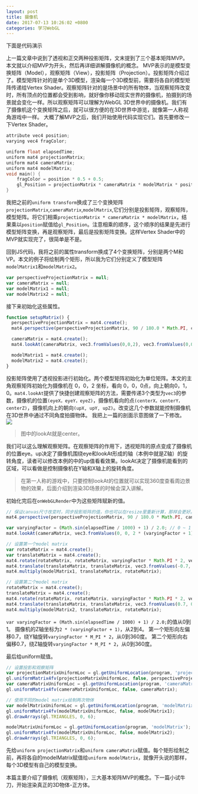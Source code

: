 ```yaml
---
layout: post
title: 摄像机
date: 2017-07-13 10:26:02 +0800
categories: 学习WebGL
---
```


下面是代码演示
<script async src="//jsrun.net/uEYKp/embed/all/dark/"></script>

上一篇文章中说到了透视和正交两种投影矩阵，文末提到了三个基本矩阵MVP。本文就以介绍MVP为开头，然后再详细讲解摄像机的概念。
MVP表示的是模型变换矩阵（Model），观察矩阵（View），投影矩阵（Projection）。投影矩阵介绍过了。模型矩阵针对的是单个3D模型，渲染每一个3D模型前，需要将各自的模型矩阵传递给Vertex Shader。观察矩阵针对的是场景中的所有物体，当观察矩阵改变时，所有顶点的位置都会受到影响，就好像你移动现实世界的摄像机，拍摄到的场景就会变化一样。所以观察矩阵可以理解为WebGL 3D世界中的摄像机。我们有了摄像机这个变换矩阵之后，就可以很方便的在3D世界中游览，就像第一人称视角游戏中一样。
大概了解MVP之后，我们开始使用代码实现它们。首先要修改一下Vertex Shader。
```c
attribute vec4 position;
varying vec4 fragColor;

uniform float elapsedTime;
uniform mat4 projectionMatrix;
uniform mat4 cameraMatrix;
uniform mat4 modelMatrix;
void main() {
    fragColor = position * 0.5 + 0.5;
    gl_Position = projectionMatrix * cameraMatrix * modelMatrix * position;
}
```
我把之前的`uniform transform`换成了三个变换矩阵`projectionMatrix`,`cameraMatrix`,`modelMatrix`,它们分别是投影矩阵，观察矩阵，模型矩阵。将它们相乘`projectionMatrix * cameraMatrix * modelMatrix`，结果乘以`position`赋值给`gl_Position`。注意相乘的顺序，这个顺序的结果是先进行模型矩阵变换，再是观察矩阵，最后是投影矩阵变换。这样Vertex Shader中的MVP就实现完了，很简单是不是。

回到JS代码，我将之前的属性transform换成了4个变换矩阵，分别是两个M和VP。本文的例子将绘制两个矩形，所以我为它们分别定义了模型矩阵`modelMatrix1`和`modelMatrix2`。
```javascript
var perspectiveProjectionMatrix = null;
var cameraMatrix = null;
var modelMatrix1 = null;
var modelMatrix2 = null;
```

接下来初始化这些属性。
```javascript
function setupMatrix() {
  perspectiveProjectionMatrix = mat4.create();
  mat4.perspective(perspectiveProjectionMatrix, 90 / 180.0 * Math.PI, canvas.width / canvas.height, 0.1, 1000);

  cameraMatrix = mat4.create();
  mat4.lookAt(cameraMatrix, vec3.fromValues(0,0,2), vec3.fromValues(0,0,0), vec3.fromValues(0,1,0));

  modelMatrix1 = mat4.create();
  modelMatrix2 = mat4.create();
}
```
投影矩阵使用了透视投影进行初始化。两个模型矩阵初始化为单位矩阵。本文的主角观察矩阵初始化为摄像机在 0，0，2 坐标，看向 0，0，0点，向上朝向0，1，0。`mat4.lookAt`提供了快捷创建观察矩阵的方法，需要传递3个类型为`vec3`的参数，摄像机的位置`(eyeX，eyeY，eyeZ)`，摄像机看向的点`(centerX，centerY，centerZ)`，摄像机向上的朝向`(upX, upY, upZ)`。改变这几个参数就能控制摄像机在3D世界中通过不同角度拍摄物体。
我把上一篇的剖面示意图做了一下修改。
![](http://upload-images.jianshu.io/upload_images/2949750-888a93fc7bcf1095.png?imageMogr2/auto-orient/strip%7CimageView2/2/w/1240)
> 图中的lookAt就是center。

我们可以这么理解观察矩阵。在观察矩阵的作用下，透视矩阵的原点变成了摄像机的位置eye。up决定了摄像机围绕eye和lookAt形成的轴（本例中就是Z轴）的旋转角度，读者可以修改本例的中的up值看看效果。lookAt决定了摄像机能看到的区域，可以看做是控制摄像机在Y轴和X轴上的旋转角度。

> 在第一人称的游戏中，只要控制lookAt的位置就可以实现360度查看周边景物的效果，后面介绍到渲染3D场景的时候会深入讲解。

初始化完后在`onWebGLRender`中为这些矩阵赋新的值。
```javascript
// 保证canvas尺寸改变时，同步投影矩阵的值，你也可以在resize里重新计算，那样会更好。
mat4.perspective(perspectiveProjectionMatrix, 90 / 180.0 * Math.PI, canvas.width / canvas.height, 0.1, 1000);

var varyingFactor = (Math.sin(elapsedTime / 1000) + 1) / 2.0; // 0 ~ 1
mat4.lookAt(cameraMatrix, vec3.fromValues(0, 0, 2 * (varyingFactor + 1)), vec3.fromValues(0, 0, 0), vec3.fromValues(0, 1, 0));

// 设置第一个model matrix
var rotateMatrix = mat4.create();
var translateMatrix = mat4.create();
mat4.rotate(rotateMatrix, rotateMatrix, varyingFactor * Math.PI * 2, vec3.fromValues(0, 1, 0));
mat4.translate(translateMatrix, translateMatrix, vec3.fromValues(-0.7, 0, 0));
mat4.multiply(modelMatrix1, translateMatrix, rotateMatrix);

// 设置第二个model matrix
rotateMatrix = mat4.create();
translateMatrix = mat4.create();
mat4.rotate(rotateMatrix, rotateMatrix, varyingFactor * Math.PI * 2, vec3.fromValues(0, 0, 1));
mat4.translate(translateMatrix, translateMatrix, vec3.fromValues(0.7, 0, 0));
mat4.multiply(modelMatrix2, translateMatrix, rotateMatrix);
```
`var varyingFactor = (Math.sin(elapsedTime / 1000) + 1) / 2.0;`的值从0到1。
摄像机的Z轴坐标为`2 * (varyingFactor + 1)`，从2到4。
第一个矩形向左偏移0.7，绕Y轴旋转`varyingFactor * M_PI * 2`，从0到360度。
第二个矩形向右偏移0.7，绕Z轴旋转`varyingFactor * M_PI * 2`，从0到360度。

最后给uniform赋值。
```javascript
// 设置投影和观察矩阵
var projectionMatrixUniformLoc = gl.getUniformLocation(program, 'projectionMatrix');
gl.uniformMatrix4fv(projectionMatrixUniformLoc, false, perspectiveProjectionMatrix);
var cameraMatrixUniformLoc = gl.getUniformLocation(program, 'cameraMatrix');
gl.uniformMatrix4fv(cameraMatrixUniformLoc, false, cameraMatrix);

// 使用不同的model matrix绘制两次物体
var modelMatrixUniformLoc = gl.getUniformLocation(program, 'modelMatrix');
gl.uniformMatrix4fv(modelMatrixUniformLoc, false, modelMatrix1);
gl.drawArrays(gl.TRIANGLES, 0, 6);

modelMatrixUniformLoc = gl.getUniformLocation(program, 'modelMatrix');
gl.uniformMatrix4fv(modelMatrixUniformLoc, false, modelMatrix2);
gl.drawArrays(gl.TRIANGLES, 0, 6);
```
先给`uniform projectionMatrix`和`uniform cameraMatrix`赋值。每个矩形绘制之前，再将各自的modelMatrix赋值给`uniform modelMatrix`，就像开头说的那样，每个3D模型有自己的模型变换。

本篇主要介绍了摄像机（观察矩阵），三大基本矩阵MVP的概念。下一篇小试牛刀，开始渲染真正的3D物体-正方体。
